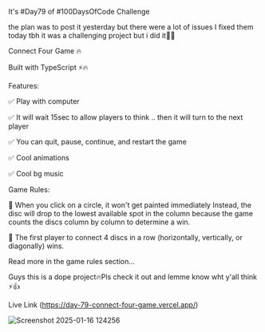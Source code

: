 It's #Day79 of #100DaysOfCode Challenge
 
the plan was to post it yesterday but there were a lot of issues I fixed them today tbh it was a challenging project but i did it🤟🔥

Connect Four Game 🔥

Built with TypeScript ⚡️🔥

Features: 

✅ Play with computer 

✅ It will wait 15sec to allow players to think .. then it will turn to the next player

✅ You can quit, pause, continue, and restart the game

✅ Cool animations 

✅ Cool bg music

Game Rules:

🔹 When you click on a circle, it won't get painted immediately Instead, the disc will drop to the lowest available spot in the column because the game counts the discs column by column to determine a win.

🔹 The first player to connect 4 discs in a row (horizontally, vertically, or diagonally) wins.

Read more in the game rules section...

Guys this is a dope project🔥Pls check it out and lemme know wht y'all think ⚡️👍



Live Link (https://day-79-connect-four-game.vercel.app/)


![Screenshot 2025-01-16 124256](https://github.com/user-attachments/assets/f880a2ca-4665-45bc-be6d-ffc68031c243)

